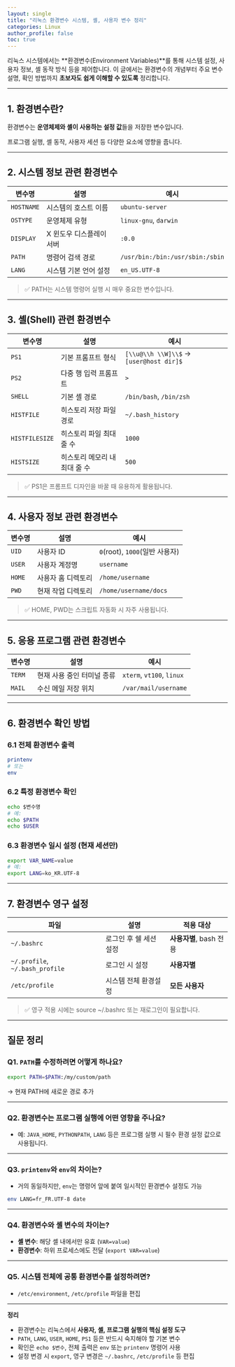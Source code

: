 ```yaml
---
layout: single
title: "리눅스 환경변수 시스템, 셸, 사용자 변수 정리"
categories: Linux
author_profile: false
toc: true
---
```


리눅스 시스템에서는 **환경변수(Environment Variables)**를 통해 시스템 설정, 사용자 정보, 셸 동작 방식 등을 제어합니다. 이 글에서는 환경변수의 개념부터 주요 변수 설명, 확인 방법까지 **초보자도 쉽게 이해할 수 있도록** 정리합니다.

------

## 1. 환경변수란?

환경변수는 **운영체제와 셸이 사용하는 설정 값**들을 저장한 변수입니다.

프로그램 실행, 셸 동작, 사용자 세션 등 다양한 요소에 영향을 줍니다.

------

## 2. 시스템 정보 관련 환경변수

| 변수명     | 설명                     | 예시                            |
| ---------- | ------------------------ | ------------------------------- |
| `HOSTNAME` | 시스템의 호스트 이름     | `ubuntu-server`                 |
| `OSTYPE`   | 운영체제 유형            | `linux-gnu`, `darwin`           |
| `DISPLAY`  | X 윈도우 디스플레이 서버 | `:0.0`                          |
| `PATH`     | 명령어 검색 경로         | `/usr/bin:/bin:/usr/sbin:/sbin` |
| `LANG`     | 시스템 기본 언어 설정    | `en_US.UTF-8`                   |

> ✅ PATH는 시스템 명령어 실행 시 매우 중요한 변수입니다.

------

## 3. 셸(Shell) 관련 환경변수

| 변수명         | 설명                          | 예시                                    |
| -------------- | ----------------------------- | --------------------------------------- |
| `PS1`          | 기본 프롬프트 형식            | `[\\u@\\h \\W]\\$` → `[user@host dir]$` |
| `PS2`          | 다중 행 입력 프롬프트         | `>`                                     |
| `SHELL`        | 기본 셸 경로                  | `/bin/bash`, `/bin/zsh`                 |
| `HISTFILE`     | 히스토리 저장 파일 경로       | `~/.bash_history`                       |
| `HISTFILESIZE` | 히스토리 파일 최대 줄 수      | `1000`                                  |
| `HISTSIZE`     | 히스토리 메모리 내 최대 줄 수 | `500`                                   |

> ✅ PS1은 프롬프트 디자인을 바꿀 때 유용하게 활용됩니다.

------

## 4. 사용자 정보 관련 환경변수

| 변수명 | 설명               | 예시                           |
| ------ | ------------------ | ------------------------------ |
| `UID`  | 사용자 ID          | `0`(root), `1000`(일반 사용자) |
| `USER` | 사용자 계정명      | `username`                     |
| `HOME` | 사용자 홈 디렉토리 | `/home/username`               |
| `PWD`  | 현재 작업 디렉토리 | `/home/username/docs`          |

> ✅ HOME, PWD는 스크립트 자동화 시 자주 사용됩니다.

------

## 5. 응용 프로그램 관련 환경변수

| 변수명 | 설명                       | 예시                      |
| ------ | -------------------------- | ------------------------- |
| `TERM` | 현재 사용 중인 터미널 종류 | `xterm`, `vt100`, `linux` |
| `MAIL` | 수신 메일 저장 위치        | `/var/mail/username`      |

------

## 6. 환경변수 확인 방법

### 6.1 전체 환경변수 출력

```bash
printenv
# 또는
env
```

### 6.2 특정 환경변수 확인

```bash
echo $변수명
# 예:
echo $PATH
echo $USER
```

### 6.3 환경변수 일시 설정 (현재 세션만)

```bash
export VAR_NAME=value
# 예:
export LANG=ko_KR.UTF-8
```

------

## 7. 환경변수 영구 설정

| 파일                            | 설명                   | 적용 대상               |
| ------------------------------- | ---------------------- | ----------------------- |
| `~/.bashrc`                     | 로그인 후 쉘 세션 설정 | **사용자별**, bash 전용 |
| `~/.profile`, `~/.bash_profile` | 로그인 시 설정         | **사용자별**            |
| `/etc/profile`                  | 시스템 전체 환경설정   | **모든 사용자**         |

> ✅ 영구 적용 시에는 source ~/.bashrc 또는 재로그인이 필요합니다.

------

## 질문 정리

### Q1. `PATH`를 수정하려면 어떻게 하나요?

```bash
export PATH=$PATH:/my/custom/path
```

→ 현재 PATH에 새로운 경로 추가

------

### Q2. 환경변수는 프로그램 실행에 어떤 영향을 주나요?

- 예: `JAVA_HOME`, `PYTHONPATH`, `LANG` 등은 프로그램 실행 시 필수 환경 설정 값으로 사용됩니다.

------

### Q3. `printenv`와 `env`의 차이는?

- 거의 동일하지만, `env`는 명령어 앞에 붙여 일시적인 환경변수 설정도 가능

```bash
env LANG=fr_FR.UTF-8 date
```

------

### Q4. 환경변수와 셸 변수의 차이는?

- **셸 변수**: 해당 셸 내에서만 유효 (`VAR=value`)
- **환경변수**: 하위 프로세스에도 전달 (`export VAR=value`)

------

### Q5. 시스템 전체에 공통 환경변수를 설정하려면?

- `/etc/environment`, `/etc/profile` 파일을 편집

------

**정리**

- 환경변수는 리눅스에서 **사용자, 셸, 프로그램 실행의 핵심 설정 도구**
- `PATH`, `LANG`, `USER`, `HOME`, `PS1` 등은 반드시 숙지해야 할 기본 변수
- 확인은 `echo $변수`, 전체 출력은 `env` 또는 `printenv` 명령어 사용
- 설정 변경 시 `export`, 영구 변경은 `~/.bashrc`, `/etc/profile` 등 편집
